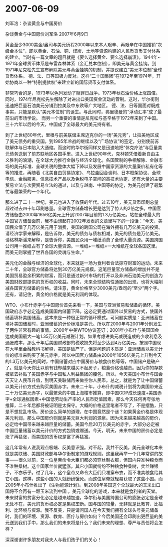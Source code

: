 # 2007-06-09

刘军洛：杂谈黄金与中国房价

杂谈黄金与中国房价刘军洛 2007年6月9日

黄金至少3000美金/盎司与美元历程2000年以来本人艰辛、再艰辛在中国推销“次级金本位”，即以黄金、石油、铜、煤炭、土地等资源构建的人民币货币支付体系的建立。当时有一篇文章的题目就是《要么选择黄金、要么选择崩溃》。1944年~ 1971年全球货币体系是布雷森林体系（金汇兑本位制），即美元与黄金挂钩。到1971年尼克松先生宣布解除美元与黄金挂钩的机制，并提议建立“美元本位制”全球货币体系。 德、法、日等国极力反对。这样“二十国集团”在1972年至1974年，开始协商以一种“特别提款权”来建立新的国际货币支付体系。

非常巧合的是，1973年以色列发动了赎罪日战争。1973年秋石油价格上涨四倍。同时，1974年尼克松先生解除了对进出口美国资金流动的管制。这时，华尔街则迅速把巨量石油美元分销到拉美及中东欧等广大地区。 德、法、日等国面对既成事实，只能是默认“美元本位制”的诞生。与此同时，弗里德曼的“浮动汇率”成了最前沿的市场学说。 而另一个重要的事情是尼克松与基辛格于1972年来到了中国。三十六年以后的今天，中国成了全球最大的美元持有者。

到了上世纪80年代，里根与前美联储主席迈克尔的一场“美元秀”，让拉美地区成了美元债务的重灾国。到1985年冷战的继续以及“广场协议”的签定，分别使前苏联解体与日本陷入大通缩。而这时的华尔街同样又是迅速地把“休克疗法”与巨量美元债务送到了前苏联地区各国手里。进入上世纪90年代，克林顿凭借着新自由主义胜利的浪潮，在全球大力推行金融与经济全球化。各国管制的争相解除、金融市场的美元标准、全球关税的整体大幅下降以及发展中国家资源的大量廉价私有化等等的推进，再随着《北美自由贸易协定》、乌拉圭回合谈判、日本框架协议、全球电信、金融服务、信息技术产品以及免税电子空间的高技术协定、还有大量的主要贸易立法与次要贸易立法的通过，以及与越南、中国等的协定，为美元创建了最繁忙与最繁荣的一个年代。

那么进了二十一世纪，美元也进入了收获的年代。过去10年，美元货币印刷总量超过过去四十年印刷总量。全球官方储备增长更是达到了惊人的2倍之多。中国官方储备由2000年1656亿美元上升到2007年目前的1.3万亿美元。站在全球最大的中国官方储备面前，我不由想起在2002年发表的文章里写下的一段话：“今天，美国民众借了几万亿美元用于消费，美国的跨国公司在海外拥有几万亿美元的投资。请经济学家来解释，是告诉你，美元的债务与债权相减，美元的债务是万亿美元。请格林斯潘来解释，是告诉你，美国民众用一堆纸消费了全球大量资源。美国跨国公司用一推纸占有了全球大量资源。一堆纸+一堆纸=一大堆纸在全球各国这里。而美元则掌握了世界各国的灵魂与生命。”

美元化的金融与经济的全球化，本来就是一场为食利者合法掠夺财富的运动。未来二十年，全球官方储备将达到30万亿美元规模。这笔巨量官方储备的增加并不是美国贸易盈余积累的财富，而只是通过新兴市场的打开以及非洲石油美元的创造为美国财政部提供的货币权的收益。同时，未来全球结构性通胀的出现，也将大幅削减各国官方储备的价格。请注意，黄金价格至少3000美元/盎司的“至少”两个字。还有，请记住，黄金的价格就是美元利润的体现。

WTO、小布什赤字与中国房价首先来看一下，美国与亚洲贸易和储备的循环。美国政府赤字必定造成美国国内储蓄下降。这必定要通过国外以贸易的方式，使国外储蓄填补美国储蓄。这本来是一种很正常的循环模式。可问题实质是：亚洲储蓄在填补美国储蓄时，亚洲储蓄的计价标准是美元。所以在2000年与2001年分别发生了两件非常有趣的事情。2000年中美WTO协议签订；2001年小布什与美国国会达成美国最大一笔1.35万亿美元减税计划。如果考虑进美元减税造成的少收利息及通胀成本，那么十年后美国财政部的税收损失将至少达到4万亿美元。按照中国现在大学里金融教科书解释，美国是破产了。但是问题的本质是：亚洲储蓄以美元计价的标准来购买了美元赤字。所以中国官方储备由2000年1656亿美元上升到今天的1.3万亿美元的同时，中国储蓄对应中国房价与粮食价格等等，中国储户是破产了。就是今天你比以前有钱却越来越买不起房子，粮食价格也越贵。因为你的存款被拿去补贴了美国赤字与中国私人利益集团的腰包。所以，今天美国小布什与国会天天让人民币升值，到明天美联储再来做空你人民币。总之，就是为了让中国储蓄以美元计价方式去购买美国赤字。未来二十年，小布什的减税计划将为美国带来近二十万亿美元赤字，以最繁荣的中国上海楼市推算，即中国GDP成长速度+美国赤字+全球通胀因素+中国低劳动生产率的人民币贬值因素，那么今天任何再夸张地推算，二十年后都将被证明是太保守。大概的价格这里笔者不写了，不是摆酷，只是不想扰乱市场。房价这么简单的道理，在中国竟然是个谜？如果黄金价格是体现美元利润，那么中国房价则就是美元巨大利润的源泉。因为未来越来越高的房价，必定给中国带来越来越巨量的储蓄。美国今后20万亿美元的赤字，大部分必定被中国巨量储蓄以美元计价的方式包销或赠送。今天，明天，未来中国的房价必定是涨了再猛涨，而美国的货币权是富了再猛富。

这几年常有人说我观点极端、反美意识强。对不起，我并不反美，美元全球化本来就是美联储、美国财政部与华尔街制定的游戏规则。这里我再举一个几年常讲的故事——很久以前，又一位皇帝命令大臣们都必须穿丝制衣服，但国内只准种粮食而不准种桑树。这个国家丝价就猛涨。其它小国就纷纷不种粮食种桑树，卖丝赚银子，不亦乐乎。过了几年，这个皇帝又命令大臣们只准穿布衣，而不准卖粮食给其它小国。这样，这些小国的人就纷纷饿死。而这位皇帝就轻易获取了这些小国。而2005年小布什推出了《生物能源计划》。到2008年美国这个全球最大的玉米出口国将不会再有一颗玉米流到中国 。美元全球化的游戏，本来就是食利者的天堂。未来财富的贫富分化必定是越来越加速，华尔街与美国跨国公司的膨胀必定是全球无处不在，美元的货币权必定是集权垄断。国与国的较量，无非就是比教育、比福利、比环境与资源。我不反美，只是请问国人在今天我们拥有全球头号美元储备时，我们的环境、资源、教育、医疗与房价如何？今后美国还会印刷出更巨量的美元送到我们手中，那么我们的未来将是什么？我们未来的理想、尊严与责任将会怎样？

深深谢谢许多朋友对我夫人与我们孩子们的关心！
